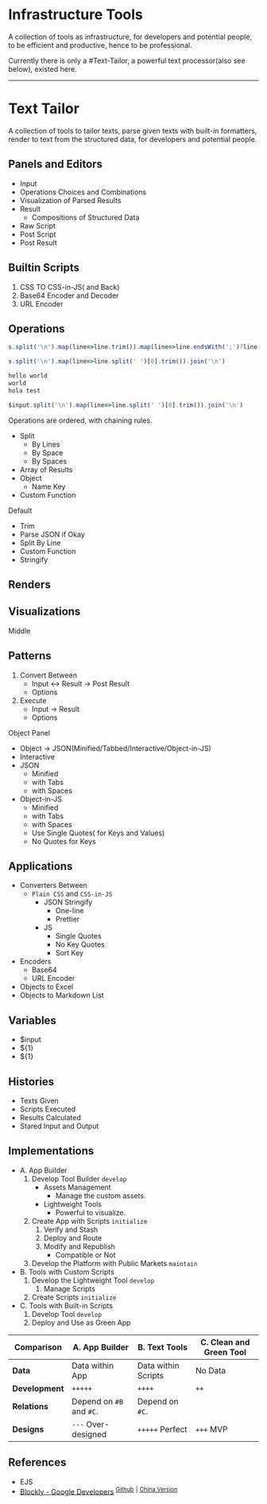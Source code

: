 # Infrastructure Tools

<!-- > 2019-10-10T11:06:10+0800 -->

<!-- Keywords: *Infrastructure Tools*, *Efficient & Productive*, *Being Professional*. -->

A collection of tools as infrastructure, for developers and potential people, to be efficient and productive, hence to be professional.

Currently there is only a #Text-Tailor,
a powerful text processor(also see below),
existed here.

---
# Text Tailor

<!-- > 2019-10-08T10:16:13+0800 -->

A collection of tools to tailor texts, parse given texts with built-in formatters, render to text from the structured data, for developers and potential people.

## Panels and Editors

- Input
- Operations Choices and Combinations
- Visualization of Parsed Results
- Result
	- Compositions of Structured Data
- Raw Script
- Post Script
- Post Result

## Builtin Scripts

1. CSS TO CSS-in-JS( and Back)
1. Base64 Encoder and Decoder
1. URL Encoder

## Operations

```js
s.split('\n').map(line=>line.trim()).map(line=>line.endsWith(';')?line.substr(0, line.length -1 ): line).join('\n')

s.split('\n').map(line=>line.split(' ')[0].trim()).join('\n')

hello world
world
hola test

$input.split('\n').map(line=>line.split(' ')[0].trim()).join('\n')
```

Operations are ordered, with chaining rules.

- Split
	- By Lines
	- By Space
	- By Spaces
- Array of Results
- Object
	- Name Key
- Custom Function

Default

- Trim
- Parse JSON if Okay
- Split By Line
- Custom Function
- Stringify


## Renders

## Visualizations

Middle

## Patterns

1. Convert Between
	- Input <-> Result -> Post Result
	- Options
1. Execute
	- Input -> Result
	- Options

Object Panel

- Object -> JSON(Minified/Tabbed/Interactive/Object-in-JS)
- Interactive
- JSON
	- Minified
	- with Tabs
	- with Spaces
- Object-in-JS
	- Minified
	- with Tabs
	- with Spaces
	- Use Single Quotes( for Keys and Values)
	- No Quotes for Keys

## Applications

- Converters Between
	- `Plain CSS` and `CSS-in-JS`
		- JSON Stringify
			- One-line
			- Prettier
		- JS
			- Single Quotes
			- No Key Quotes
			- Sort Key
- Encoders
	- Base64
	- URL Encoder
- Objects to Excel
- Objects to Markdown List

## Variables

- $input
- ${1}
- ${1}

## Histories

- Texts Given
- Scripts Executed
- Results Calculated
- Stared Input and Output


## Implementations

<!-- > 2019-10-08T14:14:12+0800 -->

- A. App Builder
	1. Develop Tool Builder `develop`
		- Assets Management
			- Manage the custom assets.
		- Lightweight Tools
			- Powerful to visualize.
	1. Create App with Scripts `initialize`
		1. Verify and Stash
		1. Deploy and Route
		1. Modify and Republish
			- Compatible or Not
	1. Develop the Platform with Public Markets `maintain`
- B. Tools with Custom Scripts
	1. Develop the Lightweight Tool `develop`
		1. Manage Scripts
	1. Create Scripts `initialize`
- C. Tools with Built-in Scripts
	1. Develop Tool `develop`
	1. Deploy and Use as Green App


| Comparison | A. App Builder | B. Text Tools | C. Clean and Green Tool |
|  --- | --- | --- | --- |
| **Data** | Data within App | Data within Scripts | No Data |
| **Development** | `+++++` | `++++` | `++` |
| **Relations** | Depend on `#B` and `#C`. | Depend on `#C`. | |
| **Designs** | `---` Over-designed | `+++++` Perfect | `+++` MVP |



## References

- EJS
- [Blockly - Google Developers](https://developers.google.com/blockly/)
<sup>[Github](https://github.com/google/blockly)</sup>
<sup>|</sup>
<sup>[China Version](https://developers.google.cn/blockly)</sup>
